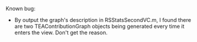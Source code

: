 Known bug:
* By output the graph's description in RSStatsSecondVC.m, I found there are two TEAContributionGraph objects being generated every time it enters the view. Don't get the reason. 